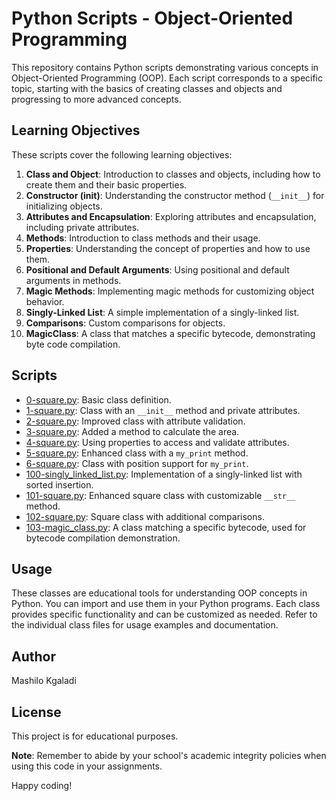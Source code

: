 # Python Scripts - Object-Oriented Programming

This repository contains Python scripts demonstrating various concepts in Object-Oriented Programming (OOP). Each script corresponds to a specific topic, starting with the basics of creating classes and objects and progressing to more advanced concepts.

## Learning Objectives

These scripts cover the following learning objectives:

1. **Class and Object**: Introduction to classes and objects, including how to create them and their basic properties.
2. **Constructor (__init__)**: Understanding the constructor method (`__init__`) for initializing objects.
3. **Attributes and Encapsulation**: Exploring attributes and encapsulation, including private attributes.
4. **Methods**: Introduction to class methods and their usage.
5. **Properties**: Understanding the concept of properties and how to use them.
6. **Positional and Default Arguments**: Using positional and default arguments in methods.
7. **Magic Methods**: Implementing magic methods for customizing object behavior.
8. **Singly-Linked List**: A simple implementation of a singly-linked list.
9. **Comparisons**: Custom comparisons for objects.
10. **MagicClass**: A class that matches a specific bytecode, demonstrating byte code compilation.

## Scripts

- [0-square.py](0-square.py): Basic class definition.
- [1-square.py](1-square.py): Class with an `__init__` method and private attributes.
- [2-square.py](2-square.py): Improved class with attribute validation.
- [3-square.py](3-square.py): Added a method to calculate the area.
- [4-square.py](4-square.py): Using properties to access and validate attributes.
- [5-square.py](5-square.py): Enhanced class with a `my_print` method.
- [6-square.py](6-square.py): Class with position support for `my_print`.
- [100-singly_linked_list.py](100-singly_linked_list.py): Implementation of a singly-linked list with sorted insertion.
- [101-square.py](101-square.py): Enhanced square class with customizable `__str__` method.
- [102-square.py](102-square.py): Square class with additional comparisons.
- [103-magic_class.py](103-magic_class.py): A class matching a specific bytecode, used for bytecode compilation demonstration.

## Usage
These classes are educational tools for understanding OOP concepts in Python. You can import and use them in your Python programs. Each class provides specific functionality and can be customized as needed. Refer to the individual class files for usage examples and documentation.

## Author
Mashilo Kgaladi 

## License
This project is for educational purposes.

**Note**: Remember to abide by your school's academic integrity policies when using this code in your assignments.

Happy coding!
